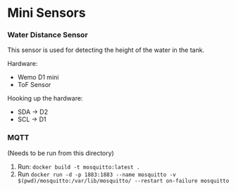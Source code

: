 # Mini Sensors

### Water Distance Sensor

This sensor is used for detecting the height of the water in the tank.

Hardware:
- Wemo D1 mini
- ToF Sensor

Hooking up the hardware:
- SDA -> D2
- SCL -> D1

### MQTT
(Needs to be run from this directory)
1. Run: `docker build -t mosquitto:latest .`
2. Run 
````docker run -d -p 1883:1883 --name mosquitto -v $(pwd)/mosquitto:/var/lib/mosquitto/ --restart on-failure mosquitto````